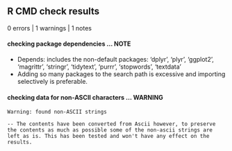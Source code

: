 ## R CMD check results

0 errors | 1 warnings | 1 notes

#### checking package dependencies … NOTE

-   Depends: includes the non-default packages: ‘dplyr’, ‘plyr’,
    ‘ggplot2’, ‘magrittr’, ‘stringr’, ‘tidytext’, ‘purrr’, ‘stopwords’,
    ‘textdata’
-   Adding so many packages to the search path is excessive and
    importing selectively is preferable.

#### checking data for non-ASCII characters … WARNING

    Warning: found non-ASCII strings

    -- The contents have been converted from Ascii however, to preserve the contents as much as possible some of the non-ascii strings are left as is. This has been tested and won't have any effect on the results.
